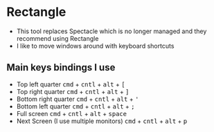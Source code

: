 # Rectangle
* This tool replaces Spectacle which is no longer managed and they recommend using Rectangle
* I like to move windows around with keyboard shortcuts

## Main keys bindings I use
* Top left quarter <kbd>cmd</kbd> + <kbd>cntl</kbd> + <kbd>alt</kbd> + <kbd>[</kbd>
* Top right quarter <kbd>cmd</kbd> + <kbd>cntl</kbd> + <kbd>alt</kbd> + <kbd>]</kbd>
* Bottom right quarter <kbd>cmd</kbd> + <kbd>cntl</kbd> + <kbd>alt</kbd> + <kbd>'</kbd>
* Bottom left quarter <kbd>cmd</kbd> + <kbd>cntl</kbd> + <kbd>alt</kbd> + <kbd>;</kbd>
* Full screen <kbd>cmd</kbd> + <kbd>cntl</kbd> + <kbd>alt</kbd> + <kbd>space</kbd>
* Next Screen (I use multiple monitors) <kbd>cmd</kbd> + <kbd>cntl</kbd> + <kbd>alt</kbd> + <kbd>p</kbd>
